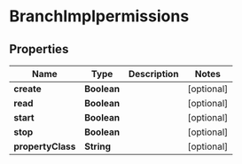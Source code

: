 
# BranchImplpermissions

## Properties
Name | Type | Description | Notes
------------ | ------------- | ------------- | -------------
**create** | **Boolean** |  |  [optional]
**read** | **Boolean** |  |  [optional]
**start** | **Boolean** |  |  [optional]
**stop** | **Boolean** |  |  [optional]
**propertyClass** | **String** |  |  [optional]



